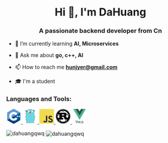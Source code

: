 <h1 align="center">Hi 👋, I'm DaHuang</h1>
<h3 align="center">A passionate backend developer from Cn</h3>

- 🌱 I’m currently learning **AI, Microservices**

- 💬 Ask me about **go, c++, AI**

- 📫 How to reach me **hunjyer@gmail.com**

- 🎓 I'm a student

<h3 align="left">Languages and Tools:</h3>
<p align="left"> <a href="https://www.w3schools.com/cpp/" target="_blank" rel="noreferrer"> <img src="https://raw.githubusercontent.com/devicons/devicon/master/icons/cplusplus/cplusplus-original.svg" alt="cplusplus" width="40" height="40"/> </a> <a href="https://golang.org" target="_blank" rel="noreferrer"> <img src="https://raw.githubusercontent.com/devicons/devicon/master/icons/go/go-original.svg" alt="go" width="40" height="40"/> </a> <a href="https://developer.mozilla.org/en-US/docs/Web/JavaScript" target="_blank" rel="noreferrer"> <img src="https://raw.githubusercontent.com/devicons/devicon/master/icons/javascript/javascript-original.svg" alt="javascript" width="40" height="40"/> </a> <a href="https://www.rust-lang.org" target="_blank" rel="noreferrer"> <img src="https://raw.githubusercontent.com/devicons/devicon/master/icons/rust/rust-plain.svg" alt="rust" width="40" height="40"/> </a> <a href="https://vuejs.org/" target="_blank" rel="noreferrer"> <img src="https://raw.githubusercontent.com/devicons/devicon/master/icons/vuejs/vuejs-original-wordmark.svg" alt="vuejs" width="40" height="40"/> </a> </p>

<p><img align="left" src="https://github-readme-stats.vercel.app/api/top-langs?username=dahuangqwq&show_icons=true&locale=en&layout=compact" alt="dahuangqwq" /></p>

<p>&nbsp;<img align="center" src="https://github-readme-stats.vercel.app/api?username=dahuangqwq&show_icons=true&locale=en" alt="dahuangqwq" /></p>
